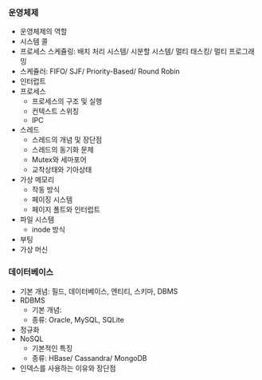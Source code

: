 ### 운영체제
- 운영체제의 역할
- 시스템 콜
- 프로세스 스케쥴링: 배치 처리 시스템/ 시분할 시스템/ 멀티 태스킹/ 멀티 프로그래밍
- 스케쥴러: FIFO/ SJF/ Priority-Based/ Round Robin
- 인터럽트
- 프로세스
  - 프로세스의 구조 및 실행
  - 컨텍스트 스위칭
  - IPC
- 스레드
  - 스레드의 개념 및 장단점
  - 스레드의 동기화 문제
  - Mutex와 세마포어
  - 교착상태와 기아상태
- 가상 메모리
  - 작동 방식
  - 페이징 시스템
  - 페이지 폴트와 인터럽트
- 파일 시스템
  - inode 방식
- 부팅
- 가상 머신

### 데이터베이스
- 기본 개념: 필드, 데이터베이스, 엔티티, 스키마, DBMS 
- RDBMS
  - 기본 개념:
  - 종류: Oracle, MySQL, SQLite
- 정규화
- NoSQL
  - 기본적인 특징
  - 종류: HBase/ Cassandra/ MongoDB
- 인덱스를 사용하는 이유와 장단점

